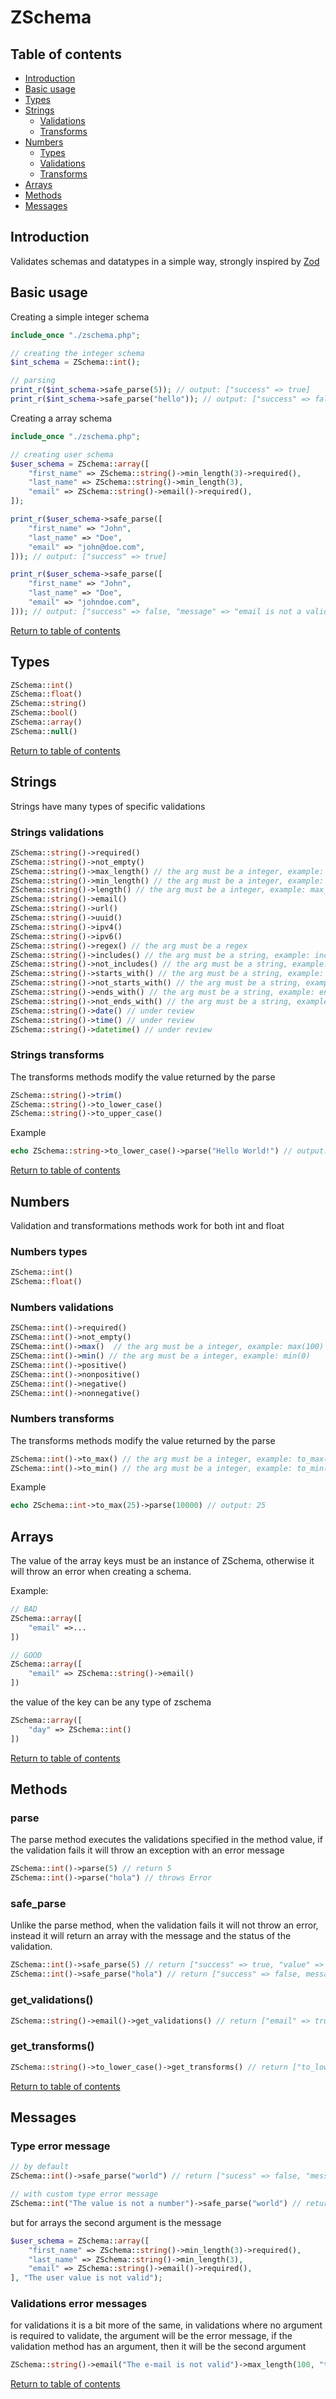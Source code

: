 # ZSchema

## Table of contents

- [Introduction](#introduction)
- [Basic usage](#basic_usage)
- [Types](#types)
- [Strings](#strings)
    - [Validations](#strings-validations)
    - [Transforms](#strings-transforms)
- [Numbers](#numbers)
    - [Types](#numbers-types)
    - [Validations](#numbers-validations)
    - [Transforms](#numbers-transforms)
- [Arrays](#arrays)
- [Methods](#methods)
- [Messages](#messages)

## Introduction

Validates schemas and datatypes in a simple way, strongly inspired by [Zod](https://github.com/colinhacks/zod)

## Basic usage

Creating a simple integer schema

```php
include_once "./zschema.php";

// creating the integer schema
$int_schema = ZSchema::int();

// parsing
print_r($int_schema->safe_parse(5)); // output: ["success" => true]
print_r($int_schema->safe_parse("hello")); // output: ["success" => false, "message" => ...]
```

Creating a array schema

```php
include_once "./zschema.php";

// creating user schema
$user_schema = ZSchema::array([
    "first_name" => ZSchema::string()->min_length(3)->required(),
    "last_name" => ZSchema::string()->min_length(3),
    "email" => ZSchema::string()->email()->required(),
]);

print_r($user_schema->safe_parse([
    "first_name" => "John",
    "last_name" => "Doe",
    "email" => "john@doe.com",
])); // output: ["success" => true]

print_r($user_schema->safe_parse([
    "first_name" => "John",
    "last_name" => "Doe",
    "email" => "johndoe.com",
])); // output: ["success" => false, "message" => "email is not a valid email"]
```

[Return to table of contents](#table-of-contents)

## Types

```php
ZSchema::int()
ZSchema::float()
ZSchema::string()
ZSchema::bool()
ZSchema::array()
ZSchema::null()
```

[Return to table of contents](#table-of-contents)

## Strings

Strings have many types of specific validations

### Strings validations

```php
ZSchema::string()->required()
ZSchema::string()->not_empty()
ZSchema::string()->max_length() // the arg must be a integer, example: max_length(5)
ZSchema::string()->min_length() // the arg must be a integer, example: min_length(5)
ZSchema::string()->length() // the arg must be a integer, example: max_length(5)
ZSchema::string()->email()
ZSchema::string()->url()
ZSchema::string()->uuid()
ZSchema::string()->ipv4()
ZSchema::string()->ipv6()
ZSchema::string()->regex() // the arg must be a regex
ZSchema::string()->includes() // the arg must be a string, example: includes("http")
ZSchema::string()->not_includes() // the arg must be a string, example: not_includes("google")
ZSchema::string()->starts_with() // the arg must be a string, example: starts_with("http")
ZSchema::string()->not_starts_with() // the arg must be a string, example: not_starts_with("http")
ZSchema::string()->ends_with() // the arg must be a string, example: ends_with(".com")
ZSchema::string()->not_ends_with() // the arg must be a string, example: not_ends_with(".exe")
ZSchema::string()->date() // under review
ZSchema::string()->time() // under review
ZSchema::string()->datetime() // under review
```

### Strings transforms

The transforms methods modify the value returned by the parse

```php
ZSchema::string()->trim()
ZSchema::string()->to_lower_case()
ZSchema::string()->to_upper_case()
```

Example

```php
echo ZSchema::string->to_lower_case()->parse("Hello World!") // output: "hello world!"
```

[Return to table of contents](#table-of-contents)

## Numbers

Validation and transformations methods work for both int and float

### Numbers types

```php
ZSchema::int()
ZSchema::float()
```

### Numbers validations

```php
ZSChema::int()->required()
ZSChema::int()->not_empty()
ZSChema::int()->max()  // the arg must be a integer, example: max(100)
ZSChema::int()->min() // the arg must be a integer, example: min(0)
ZSChema::int()->positive()
ZSChema::int()->nonpositive()
ZSChema::int()->negative()
ZSChema::int()->nonnegative()
```

### Numbers transforms

The transforms methods modify the value returned by the parse

```php
ZSchema::int()->to_max() // the arg must be a integer, example: to_max(100)
ZSchema::int()->to_min() // the arg must be a integer, example: to_min(0)
```

Example

```php
echo ZSchema::int->to_max(25)->parse(10000) // output: 25
```

## Arrays

The value of the array keys must be an instance of ZSchema, otherwise it will throw an error when creating a schema.

Example:

```php
// BAD
ZSchema::array([
    "email" =>...
])

// GOOD
ZSchema::array([
    "email" => ZSchema::string()->email()
])
```

the value of the key can be any type of zschema

```php
ZSchema::array([
    "day" => ZSchema::int()
])
```

[Return to table of contents](#table-of-contents)

## Methods

### parse

The parse method executes the validations specified in the method value, if the validation fails it will throw an exception with an error message

```php
ZSchema::int()->parse(5) // return 5
ZSchema::int()->parse("hola") // throws Error
```

### safe_parse

Unlike the parse method, when the validation fails it will not throw an error, instead it will return an array with the message and the status of the validation.

```php
ZSchema::int()->safe_parse(5) // return ["success" => true, "value" => 5]
ZSchema::int()->safe_parse("hola") // return ["success" => false, message => ..., "value" => "hola"]
```

### get_validations()

```php
ZSchema::string()->email()->get_validations() // return ["email" => true]
```

### get_transforms()

```php
ZSchema::string()->to_lower_case()->get_transforms() // return ["to_lower_case" => true]
```

[Return to table of contents](#table-of-contents)

## Messages

### Type error message

```php
// by default
ZSchema::int()->safe_parse("world") // return ["sucess" => false, "message" => "world is not a valid int", ...]

// with custom type error message
ZSchema::int("The value is not a number")->safe_parse("world") // return ["sucess" => false, "message" => "The value is not a number", ...]
```

but for arrays the second argument is the message

```php
$user_schema = ZSchema::array([
    "first_name" => ZSchema::string()->min_length(3)->required(),
    "last_name" => ZSchema::string()->min_length(3),
    "email" => ZSchema::string()->email()->required(),
], "The user value is not valid");
```

### Validations error messages

for validations it is a bit more of the same, in validations where no argument is required to validate, the argument will be the error message, if the validation method has an argument, then it will be the second argument

```php
ZSchema::string()->email("The e-mail is not valid")->max_length(100, "the e-mail must not contain more than 100 characters")
```

[Return to table of contents](#table-of-contents)